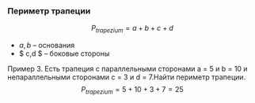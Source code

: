 ### Периметр трапеции
$$P_{trapezium}=a+b+c+d$$
- $a, b$ – основания
- $ c,d $ – боковые стороны

Пример 3. Есть трапеция с параллельными сторонами a = 5 и b = 10 и непараллельными сторонами c = 3 и d = 7.Найти периметр трапеции.
$$P_{trapezium}=5+10+3+7=25$$